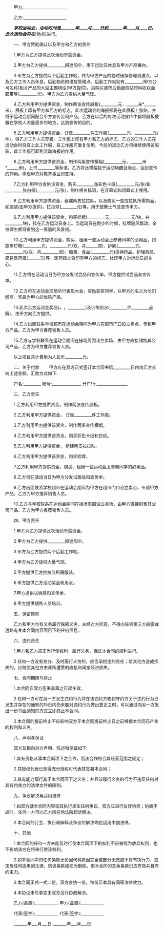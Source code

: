 
 


　　甲方:______________________


　　乙方:______________________


　　_________学校运动会，活动时间是_______年____月____日到_______年____月____日。此次运动会将在_________(地点)进行。


　　一、甲方赞助确认以及甲方和乙方的责任


　　1.甲方为乙方提供此次活动所需资金。


　　2.甲方为乙方提供_________把遮阳伞，用于运动员休息及甲方产品展台。


　　3.甲方为乙方提供两个后勤工作站，作为甲方产品的临时储存管理调送点，以及乙方工作人员休息，后勤物资的堆放管理点。后勤工作站贴有_________(甲方公司名称)相关产品的大型主题喷绘(甲方提供)。另购买装饰后勤服务站材料如双面胶带等(_________元)。甲方为乙方提供大量气球。


　　4.乙方利用甲方提供资金，制作两张宣传展板(_________元，______米*______米)，展板上印有甲方和乙方的标志，此次运动会的海报都将在此展板上张贴。并将于运动会期间配合甲方宣传公司产品，乙方在以后的每次活动宣传中都将展板放置在学校人流量最多的地方，达到宣传的目的。


　　5.乙方利用甲方提供资金，订做_________件工作服(_________元，_________元/件)，供乙方工作人员穿着。工作服上印有甲方和乙方的标志，乙方的工作人员在运动会时将穿上此工作服，且工作服可重复使用，今后的活动乙方将继续使用该服装，此工作服可起到流动海报的作用。


　　6.乙方利用甲方提供该资金，制作两条宣传横幅(_________元，______米*______米)，上书_________等标语，乙方将此横幅挂于运动场醒目地点，达到宣传的作用。体现甲方对教育事业的支持。


　　7.乙方利用甲方提供该资金，购买_________张彩色卡纸(_________元/张)和_________张白纸(_________元/张)，制作相关标语，在开幕式和闭幕式上使用。


　　8.乙方利用甲方提供资金，组建两支拉拉队，以及购买一些拉拉队所需物品，如服装(由甲方提供)，拉拉球(________元)等。用于鼓舞士气及宣传甲方。


　　9.乙方利用甲方提供该资金，购买挂牌(_________元，_________元/块，共_________块)，挂在乙方运动员身上。当运动员在跑步的时候，挂牌随风飘动，全校师生都将看到这一美丽的风景线。


　　10.乙方利用甲方提供资金，购买、租用一些运动会上参赛同学的必用品，如跑步钉鞋(_________元，_________元/双，共______双)、护腕(_________元，_________元/双，共_________双)、糖类、食品(_________元)提神药品、护理药品、简易医药箱(______元)等。医药箱上将印有甲方的标志，体现甲方对运动员的关心。


　　11.乙方将在活动当日为甲方分发试尝品和宣传单，甲方提供试尝品和宣传单。


　　12.乙方将在运动会现场举行表彰大会，奖励获奖同学，以甲方的名义为他们颁奖，奖品为甲方的优质产品。


　　13.此次乙方运动会奖品(_________，_________，_________)及训练用水(_________件_________品牌)，由甲方向乙方提供。


　　14.乙方出面联系学校超市在运动会期间为甲方在超市门口设立卖点，专销甲方产品，乙方为甲方推荐销售人员。


　　15.乙方与学校联系在运动会期间在操场周围设立卖场，由甲方直接销售其公司产品，乙方为甲方推荐销售人员。


　　以上项目共计费用为人民币_________元。


　　二、关于付款
　　甲方应在双方正式签订本合同书后_________日内向乙方交纳上述金额。汇款方式如下:


　　户名:_________ 账号:_______________ 开户行:________________


　　三、乙方责任


　　1.乙方利用甲方提供资金，制作两张宣传展板。


　　2.乙方利用甲方提供资金， 订做_________件工作服。


　　3.乙方利用甲方提供该资金，制作两条宣传横幅。


　　4.乙方利用甲方提供该资金，购买彩色卡纸和白纸。


　　5.乙方利用甲方提供资金， 组建两支拉拉队。


　　6.乙方利用甲方提供该资金，购买挂牌。


　　7.乙方利用甲方提供资金，购买、租用一些运动会上参赛同学的必用品。


　　8.乙方将在活动当日为甲方分发试尝品和宣传单。


　　9.乙方出面联系学校超市在运动会期间为甲方在超市门口设立卖点，专销甲方产品，乙方为甲方推荐销售人员。


　　10.乙方与学校联系在运动会期间在操场周围设立卖场，由甲方直接销售其公司产品，乙方为甲方推荐销售人员。


　　四、甲方责任


　　1.甲方为乙方提供此次活动所需资金。


　　2.甲方为乙方提供_________把遮阳伞。


　　3.甲方为乙方提供两个后勤工作站。


　　4.甲方为乙方提供大量气球。


　　5.甲方提供乙方拉拉队所需服装。


　　6.甲方提供乙方活动奖品和用水。


　　7.甲方提供试尝品和宣传单。


　　8.甲方提供销售人员培训。


　　五、保密原则


　　乙方和甲方均有义务履行保密义务，未经对方同意，不得向任何第三方披露或透路有关本合同内容项目下的任何信息。


　　六、违约责任


　　1.甲方和乙方应正当行使权利，履行义务，保证本合同的顺利进行。


　　2.任何一方没有充分、及时履行义务的，应当承担违约责任；给其他方造成损失的，应赔偿其他方由此所遭受的直接和间接经济损失。


　　七、合同期限与终止


　　1.本合同自双方签署盖章之日起生效。


　　2.任何一方可在另一方发生违约行为并在该违约方收到守约方关于违约行为已发生并存在的通知的15日内仍未能对违约行为做出更正之时，可以通过向另一方发出一份书面通知的方式立即终止本合同。


　　3.本合同的提前终止不应影响双方于本合同提前终止日之前根据本合同已产生的权利和义务。


　　八、声明与保证


　　双方互相向对方声明、陈述和保证如下:


　　1.其有资格从事本合同项下之合作，而该合作符合其经营范围之规定；


　　2.其授权代表已获得充分授权可代表其签署本合同；


　　3.其有能力履行其于本合同项下之义务；并且该履行义务的行为不违反任何对其有约束力的法律文件的限制。


　　九、争议解决与适用法律


　　1.如双方就本合同内容或其执行发生任何争议，双方应进行友好协商；协商不成时，任何一方可向乙方所在地法院起诉解决。


　　2.本合同的订立、执行和解释及争议的解决均应适用中国法律。


　　十、其他


　　1.本合同的任何一方未能及时行使本合同项下的权利不应被视为放弃权利，也不影响该方在将来行使该权利。


　　2.如本合同中的任何条款无论因何种原因完全或部分无效或不具有执行力，或违反任何适用的法律，则该条款被视为删除。但本合同的其余条款仍应有效并且有约束力。


　　3.本合同正式一式二份，双方各执一份，每份正本具有同等法律效力。


　　4.本协议未尽事宜由双方另行协商解决。


　　乙方(盖章):____________    甲方(盖章):____________


　　代表(签字):____________    代表(签字):____________


　　_______年___月___日        _______年___月___日
 


 

 
 
 
 
 
  


  
 

  


  


  
 
 
 
 

